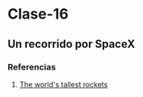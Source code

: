 # Clase-16

## Un recorrido por SpaceX

### Referencias

1. [The world's tallest rockets](https://www.space.com/12944-worlds-tallest-rockets-comparison.html)
